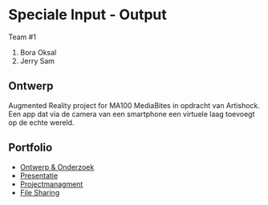 # Speciale Input - Output
Team #1
1. Bora Oksal
2. Jerry Sam

## Ontwerp
Augmented Reality project for MA100 MediaBites in opdracht van Artishock.
Een app dat via de camera van een smartphone een virtuele laag toevoegt op de echte wereld.

## Portfolio

* [Ontwerp & Onderzoek](https://drive.google.com/open?id=1rm2I5VwGzB-_GMQQVr46poQ_VxG0gBv5)
* [Presentatie](https://docs.google.com/presentation/d/1HzBpydJQexOhQ1rbivG-Cqbj1WVfi7Q4apvJEF7Fw4w/edit?usp=sharing)
* [Projectmanagment](https://trello.com/b/DW4DDuc9/ar-media-bites)
* [File Sharing](https://drive.google.com/drive/folders/1Dy8vX4vTRcDKdLTAcc9RsR6EnEqCafon)
